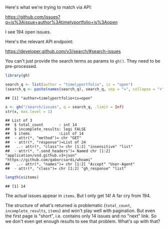 
Here's what we're trying to match via API:

<https://github.com/issues?q=is%3Aissue+author%3Atimelyportfolio+is%3Aopen>

I see 194 open issues.

Here's the relevant API endpoint:

<https://developer.github.com/v3/search/#search-issues>

You can't just provide the search terms as params to `gh()`. They need to be pre-processed.

``` r
library(gh)

search_q <- list(author = "timelyportfolio", is = "open")
(search_q <- paste(names(search_q), search_q, sep = "=", collapse = "+"))
```

    ## [1] "author=timelyportfolio+is=open"

``` r
x <- gh("/search/issues", q = search_q, .limit = Inf)
str(x, max.level = 1)
```

    ## List of 3
    ##  $ total_count       : int 14
    ##  $ incomplete_results: logi FALSE
    ##  $ items             :List of 14
    ##  - attr(*, "method")= chr "GET"
    ##  - attr(*, "response")=List of 24
    ##   ..- attr(*, "class")= chr [1:2] "insensitive" "list"
    ##  - attr(*, ".send_headers")= Named chr [1:2] "application/vnd.github.v3+json" "https://github.com/gaborcsardi/whoami"
    ##   ..- attr(*, "names")= chr [1:2] "Accept" "User-Agent"
    ##  - attr(*, "class")= chr [1:2] "gh_response" "list"

``` r
length(x$items)
```

    ## [1] 14

The actual issues appear in `items`. But I only get 14! A far cry from 194.

The structure of what's returned is problematic (`total_count`, `incomplete_results`, `items`) and won't play well with pagination. But even the first page is "short", i.e. contains only 14 issues and no "next" link. So we don't even get enough results to see that problem. What's up with that?
